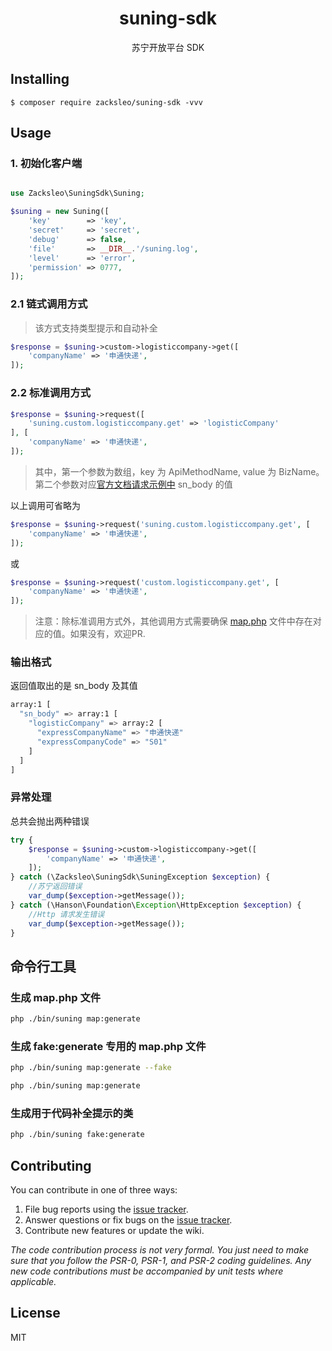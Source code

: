 <h1 align="center"> suning-sdk </h1>

<p align="center"> 苏宁开放平台 SDK</p>


## Installing

```shell
$ composer require zacksleo/suning-sdk -vvv
```

## Usage

### 1. 初始化客户端

```php

use Zacksleo\SuningSdk\Suning;

$suning = new Suning([
    'key'        => 'key',
    'secret'     => 'secret',
    'debug'      => false,
    'file'       => __DIR__.'/suning.log',
    'level'      => 'error',
    'permission' => 0777,
]);

```

### 2.1 链式调用方式

> 该方式支持类型提示和自动补全

```php
$response = $suning->custom->logisticcompany->get([
    'companyName' => '申通快递',
]);
```

### 2.2 标准调用方式

```php
$response = $suning->request([
    'suning.custom.logisticcompany.get' => 'logisticCompany'
], [
    'companyName' => '申通快递',
]);
```

> 其中，第一个参数为数组，key 为 ApiMethodName, value 为 BizName。第二个参数对应[官方文档请求示例中](http://open.suning.com/ospos/apipage/toApiListMenu.do) sn_body 的值

以上调用可省略为

```php
$response = $suning->request('suning.custom.logisticcompany.get', [
    'companyName' => '申通快递',
]);
```

 或

```php
$response = $suning->request('custom.logisticcompany.get', [
    'companyName' => '申通快递',
]);
```

> 注意：除标准调用方式外，其他调用方式需要确保 [map.php](https://github.com/zacksleo/suning-sdk/blob/master/src/map.php) 文件中存在对应的值。如果没有，欢迎PR.

### 输出格式

返回值取出的是 sn_body 及其值

```bash
array:1 [
  "sn_body" => array:1 [
    "logisticCompany" => array:2 [
      "expressCompanyName" => "申通快递"
      "expressCompanyCode" => "S01"
    ]
  ]
]

```

### 异常处理

 总共会抛出两种错误

```php
try {
    $response = $suning->custom->logisticcompany->get([
        'companyName' => '申通快递',
    ]);
} catch (\Zacksleo\SuningSdk\SuningException $exception) {
    //苏宁返回错误
    var_dump($exception->getMessage());
} catch (\Hanson\Foundation\Exception\HttpException $exception) {
    //Http 请求发生错误
    var_dump($exception->getMessage());
}
```

## 命令行工具

### 生成 map.php 文件

```bash
php ./bin/suning map:generate
```

### 生成 fake:generate 专用的 map.php 文件

```bash
php ./bin/suning map:generate --fake
```

```bash
php ./bin/suning map:generate
```

### 生成用于代码补全提示的类

```bash
php ./bin/suning fake:generate
```

## Contributing

You can contribute in one of three ways:

1. File bug reports using the [issue tracker](https://github.com/zacksleo/suning-sdk/issues).
2. Answer questions or fix bugs on the [issue tracker](https://github.com/zacksleo/suning-sdk/issues).
3. Contribute new features or update the wiki.

_The code contribution process is not very formal. You just need to make sure that you follow the PSR-0, PSR-1, and PSR-2 coding guidelines. Any new code contributions must be accompanied by unit tests where applicable._

## License

MIT